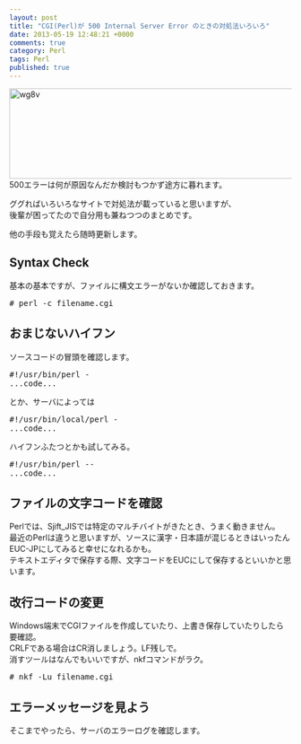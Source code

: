 ```yaml
---
layout: post
title: "CGI(Perl)が 500 Internal Server Error のときの対処法いろいろ"
date: 2013-05-19 12:48:21 +0000
comments: true
category: Perl
tags: Perl
published: true
---
```


[<img class="aligncenter size-full wp-image-208" alt="wg8v" src="http://labo.in-ception.com/wp-content/uploads/2013/08/wg8v.png" width="769" height="161" />][1]  
500エラーは何が原因なんだか検討もつかず途方に暮れます。

[1]: http://labo.in-ception.com/wp-content/uploads/2013/08/wg8v.png

ググればいろいろなサイトで対処法が載っていると思いますが、  
後輩が困ってたので自分用も兼ねつつのまとめです。

他の手段も覚えたら随時更新します。

## Syntax Check

基本の基本ですが、ファイルに構文エラーがないか確認しておきます。

<pre lang="sh"># perl -c filename.cgi</pre>

## おまじないハイフン

ソースコードの冒頭を確認します。

<pre lang="sh">#!/usr/bin/perl -
...code...</pre>

とか、サーバによっては

<pre lang="sh">#!/usr/bin/local/perl -
...code...</pre>

ハイフンふたつとかも試してみる。

<pre lang="sh">#!/usr/bin/perl --
...code...</pre>

## ファイルの文字コードを確認

Perlでは、Sjift_JISでは特定のマルチバイトがきたとき、うまく動きません。  
最近のPerlは違うと思いますが、ソースに漢字・日本語が混じるときはいったんEUC-JPにしてみると幸せになれるかも。  
テキストエディタで保存する際、文字コードをEUCにして保存するといいかと思います。

## 改行コードの変更

Windows端末でCGIファイルを作成していたり、上書き保存していたりしたら要確認。  
CRLFである場合はCR消しましょう。LF残しで。  
消すツールはなんでもいいですが、nkfコマンドがラク。

<pre lang="sh"># nkf -Lu filename.cgi</pre>

## エラーメッセージを見よう

そこまでやったら、サーバのエラーログを確認します。